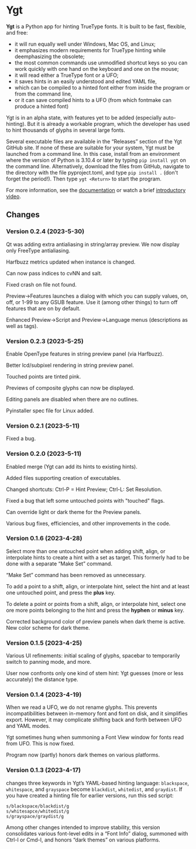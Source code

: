 # Ygt

**Ygt** is a Python app for hinting TrueType fonts. It is built to be fast, flexible, and free:

- it will run equally well under Windows, Mac OS, and Linux;
- it emphasizes modern requirements for TrueType hinting while deemphasizing the obsolete;
- the most common commands use unmodified shortcut keys so you can work quickly with one hand on the keyboard and one on the mouse;
- it will read either a TrueType font or a UFO;
- it saves hints in an easily understood and edited YAML file,
- which can be compiled to a hinted font either from inside the program or from the command line,
- or it can save compiled hints to a UFO (from which fontmake can produce a hinted font)

Ygt is in an alpha state, with features yet to be added (especially auto-hinting). But it is already a workable program, which the developer has used to hint thousands of glyphs in several large fonts.

Several executable files are available in the “Releases” section of the Ygt GitHub site. If none of these are suitable for your system, Ygt must be launched from a command line. In this case, install from an environment where the version of Python is 3.10.4 or later by typing `pip install ygt` on the command line. Alternatively, download the files from GitHub, navigate to the directory with the file pyproject.toml, and type `pip install .` (don't forget the period!). Then type `ygt <Return>` to start the program.

For more information, see the [documentation](https://github.com/psb1558/ygt/tree/main/docs) or watch a brief [introductory video](https://psb1558.github.io/ygt/index.html).

## Changes

### Version 0.2.4 (2023-5-30)

Qt was adding extra antialiasing in string/array preview. We now display only FreeType antialiasing.

Harfbuzz metrics updated when instance is changed.

Can now pass indices to cvNN and salt.

Fixed crash on file not found.

Preview->Features launches a dialog with which you can supply values, on, off, or 1-99 to any GSUB feature. Use it (among other things) to turn off features that are on by default.

Enhanced Preview->Script and Preview->Language menus (descriptions as well as tags).

### Version 0.2.3 (2023-5-25)

Enable OpenType features in string preview panel (via Harfbuzz).

Better lcd/subpixel rendering in string preview panel.

Touched points are tinted pink.

Previews of composite glyphs can now be displayed.

Editing panels are disabled when there are no outlines.

Pyinstaller spec file for Linux added.

### Version 0.2.1 (2023-5-11)

Fixed a bug.

### Version 0.2.0 (2023-5-11)

Enabled merge (Ygt can add its hints to existing hints).

Added files supporting creation of executables.

Changed shortcuts: Ctrl-P = Hint Preview; Ctrl-L: Set Resolution.

Fixed a bug that left some untouched points with "touched" flags.

Can override light or dark theme for the Preview panels.

Various bug fixes, efficiencies, and other improvements in the code.

### Version 0.1.6 (2023-4-28)

Select more than one untouched point when adding shift, align, or interpolate hints to create a hint with a set as target. This formerly had to be done with a separate “Make Set” command.

“Make Set” command has been removed as unnecessary.

To add a point to a shift, align, or interpolate hint, select the hint and at least one untouched point, and press the **plus** key.

To delete a point or points from a shift, align, or interpolate hint, select one ore more points belonging to the hint and press the **hyphen** or **minus** key.

Corrected background color of preview panels when dark theme is active. New color scheme for dark theme.

### Version 0.1.5 (2023-4-25)

Various UI refinements: initial scaling of glyphs, spacebar to temporarily switch to panning mode, and more.

User now confronts only one kind of stem hint: Ygt guesses (more or less accurately) the distance type.

### Version 0.1.4 (2023-4-19)

When we read a UFO, we do not rename glyphs. This prevents incompatibilities between in-memory font and font on disk, and it simplifies export. However, it may complicate shifting back and forth between UFO and YAML modes.

Ygt sometimes hung when summoning a Font View window for fonts read from UFO. This is now fixed.

Program now (partly) honors dark themes on various platforms.

### Version 0.1.3 (2023-4-17)

changes three keywords in Ygt’s YAML-based hinting language: `blackspace`, `whitespace`, and `grayspace` become `blackdist`, `whitedist`, and `graydist`. If you have created a hinting file for earlier versions, run this sed script:
```
s/blackspace/blackdist/g
s/whitesapce/whitedist/g
s/grayspace/graydist/g
```
Among other changes intended to improve stability, this version consolidates various font-level edits in a “Font Info” dialog, summoned with Ctrl-I or Cmd-I, and honors “dark themes” on various platforms.
